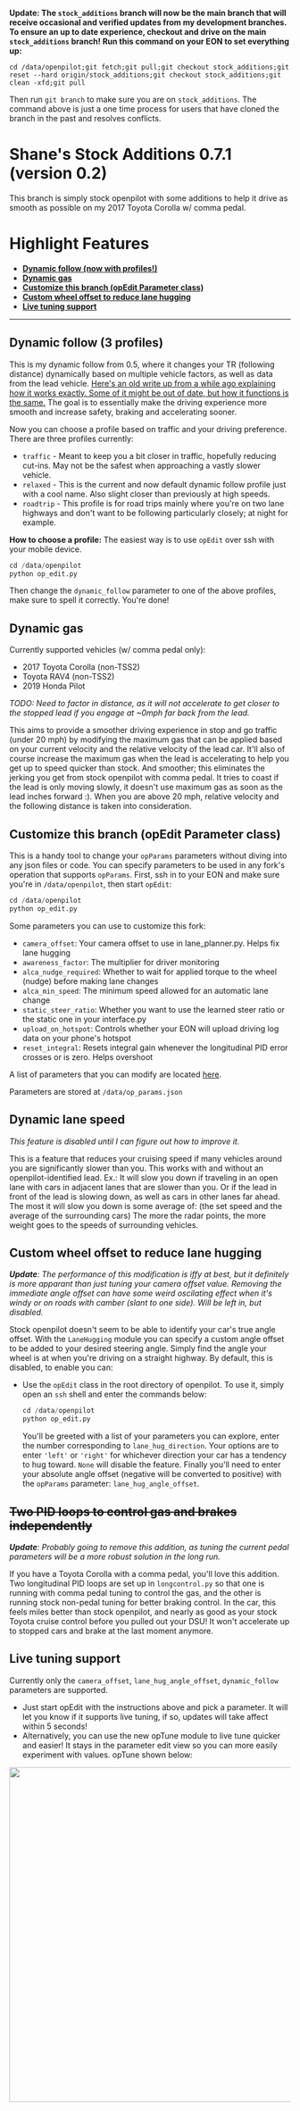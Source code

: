 **Update: The `stock_additions` branch will now be the main branch that will receive occasional and verified updates from my development branches. To ensure an up to date experience, checkout and drive on the main `stock_additions` branch! Run this command on your EON to set everything up:**

`cd /data/openpilot;git fetch;git pull;git checkout stock_additions;git reset --hard origin/stock_additions;git checkout stock_additions;git clean -xfd;git pull`

Then run `git branch` to make sure you are on `stock_additions`. The command above is just a one time process for users that have cloned the branch in the past and resolves conflicts.

Shane's Stock Additions 0.7.1 (version 0.2)
=====

This branch is simply stock openpilot with some additions to help it drive as smooth as possible on my 2017 Toyota Corolla w/ comma pedal.


Highlight Features
=====

* [**Dynamic follow (now with profiles!)**](#dynamic-follow-3-profiles)
* [**Dynamic gas**](#dynamic-gas)
* [**Customize this branch (opEdit Parameter class)**](#Customize-this-branch-opEdit-Parameter-class)
* [**Custom wheel offset to reduce lane hugging**](#Custom-wheel-offset-to-reduce-lane-hugging)
* [**Live tuning support**](#Live-tuning-support)

-----

Dynamic follow (3 profiles)
-----
This is my dynamic follow from 0.5, where it changes your TR (following distance) dynamically based on multiple vehicle factors, as well as data from the lead vehicle. [Here's an old write up from a while ago explaining how it works exactly. Some of it might be out of date, but how it functions is the same.](https://github.com/ShaneSmiskol/openpilot/blob/dynamic-follow/README.md) The goal is to essentially make the driving experience more smooth and increase safety, braking and accelerating sooner.

Now you can choose a profile based on traffic and your driving preference. There are three profiles currently:
  * `traffic` - Meant to keep you a bit closer in traffic, hopefully reducing cut-ins. May not be the safest when approaching a vastly slower vehicle.
  * `relaxed` - This is the current and now default dynamic follow profile just with a cool name. Also slight closer than previously at high speeds.
  * `roadtrip` - This profile is for road trips mainly where you're on two lane highways and don't want to be following particularly closely; at night for example.

**How to choose a profile:** The easiest way is to use `opEdit` over ssh with your mobile device.
```python
cd /data/openpilot
python op_edit.py
```
Then change the `dynamic_follow` parameter to one of the above profiles, make sure to spell it correctly. You're done!

Dynamic gas
-----
Currently supported vehicles (w/ comma pedal only):
  * 2017 Toyota Corolla (non-TSS2)
  * Toyota RAV4 (non-TSS2)
  * 2019 Honda Pilot

*TODO: Need to factor in distance, as it will not accelerate to get closer to the stopped lead if you engage at ~0mph far back from the lead.*

This aims to provide a smoother driving experience in stop and go traffic (under 20 mph) by modifying the maximum gas that can be applied based on your current velocity and the relative velocity of the lead car. It'll also of course increase the maximum gas when the lead is accelerating to help you get up to speed quicker than stock. And smoother; this eliminates the jerking you get from stock openpilot with comma pedal. It tries to coast if the lead is only moving slowly, it doesn't use maximum gas as soon as the lead inches forward :). When you are above 20 mph, relative velocity and the following distance is taken into consideration.

Customize this branch (opEdit Parameter class)
-----
This is a handy tool to change your `opParams` parameters without diving into any json files or code. You can specify parameters to be used in any fork's operation that supports `opParams`. First, ssh in to your EON and make sure you're in `/data/openpilot`, then start `opEdit`:
```python
cd /data/openpilot
python op_edit.py
```

Some parameters you can use to customize this fork:
- `camera_offset`: Your camera offset to use in lane_planner.py. Helps fix lane hugging
- `awareness_factor`: The multiplier for driver monitoring
- `alca_nudge_required`: Whether to wait for applied torque to the wheel (nudge) before making lane changes
- `alca_min_speed`: The minimum speed allowed for an automatic lane change
- `static_steer_ratio`: Whether you want to use the learned steer ratio or the static one in your interface.py
- `upload_on_hotspot`: Controls whether your EON will upload driving log data on your phone's hotspot
- `reset_integral`: Resets integral gain whenever the longitudinal PID error crosses or is zero. Helps overshoot

A list of parameters that you can modify are located [here](common/op_params.py#L42).

Parameters are stored at `/data/op_params.json`

Dynamic lane speed
-----
*This feature is disabled until I can figure out how to improve it.*

This is a feature that reduces your cruising speed if many vehicles around you are significantly slower than you. This works with and without an openpilot-identified lead. Ex.: It will slow you down if traveling in an open lane with cars in adjacent lanes that are slower than you. Or if the lead in front of the lead is slowing down, as well as cars in other lanes far ahead. The most it will slow you down is some average of: (the set speed and the average of the surrounding cars) The more the radar points, the more weight goes to the speeds of surrounding vehicles.

Custom wheel offset to reduce lane hugging
-----
***Update**: The performance of this modification is iffy at best, but it definitely is more apparant than just tuning your camera offset value. Removing the immediate angle offset can have some weird oscilating effect when it's windy or on roads with camber (slant to one side). Will be left in, but disabled.*

Stock openpilot doesn't seem to be able to identify your car's true angle offset. With the `LaneHugging` module you can specify a custom angle offset to be added to your desired steering angle. Simply find the angle your wheel is at when you're driving on a straight highway. By default, this is disabled, to enable you can:
- Use the `opEdit` class in the root directory of openpilot. To use it, simply open an `ssh` shell and enter the commands below:
    ```python
    cd /data/openpilot
    python op_edit.py
    ```
    You'll be greeted with a list of your parameters you can explore, enter the number corresponding to `lane_hug_direction`. Your options are to enter `'left'` or `'right'` for whichever direction your car has a tendency to hug toward. `None` will disable the feature.
    Finally you'll need to enter your absolute angle offset (negative will be converted to positive) with the `opParams` parameter: `lane_hug_angle_offset`.

~~Two PID loops to control gas and brakes independently~~
-----
***Update**: Probably going to remove this addition, as tuning the current pedal parameters will be a more robust solution in the long run.*

If you have a Toyota Corolla with a comma pedal, you'll love this addition. Two longitudinal PID loops are set up in `longcontrol.py` so that one is running with comma pedal tuning to control the gas, and the other is running stock non-pedal tuning for better braking control. In the car, this feels miles better than stock openpilot, and nearly as good as your stock Toyota cruise control before you pulled out your DSU! It won't accelerate up to stopped cars and brake at the last moment anymore.

Live tuning support
-----
Currently only the `camera_offset`, `lane_hug_angle_offset`, `dynamic_follow` parameters are supported.
- Just start opEdit with the instructions above and pick a parameter. It will let you know if it supports live tuning, if so, updates will take affect within 5 seconds!
- Alternatively, you can use the new opTune module to live tune quicker and easier! It stays in the parameter edit view so you can more easily experiment with values. opTune shown below:

<img src="gifs/op_tune.gif?raw=true" width="600">
